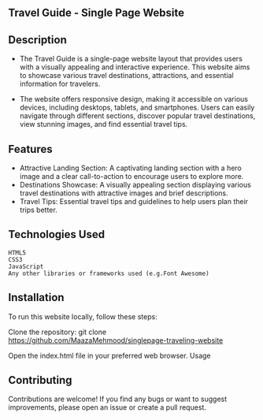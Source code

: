 ## Travel Guide - Single Page Website


## Description
   - The Travel Guide is a single-page website layout that provides users with a visually appealing and interactive experience. This website aims to showcase various travel destinations, attractions, and essential information for travelers.

   - The website offers responsive design, making it accessible on various devices, including desktops, tablets, and smartphones. Users can easily navigate through different sections, discover popular travel destinations, view stunning images, and find essential travel tips.


## Features
   - Attractive Landing Section: A captivating landing section with a hero image and a clear call-to-action to encourage users to explore more.
   - Destinations Showcase: A visually appealing section displaying various travel destinations with attractive images and brief descriptions.
   - Travel Tips: Essential travel tips and guidelines to help users plan their trips better.
    <!-- Contact Form: A user-friendly contact form for inquiries or feedback from visitors. -->

## Technologies Used
    HTML5
    CSS3
    JavaScript 
    Any other libraries or frameworks used (e.g.Font Awesome)

## Installation
To run this website locally, follow these steps:

Clone the repository: git clone https://github.com/MaazaMehmood/singlepage-traveling-website

Open the index.html file in your preferred web browser.
Usage

## Contributing
Contributions are welcome! If you find any bugs or want to suggest improvements, please open an issue or create a pull request.

